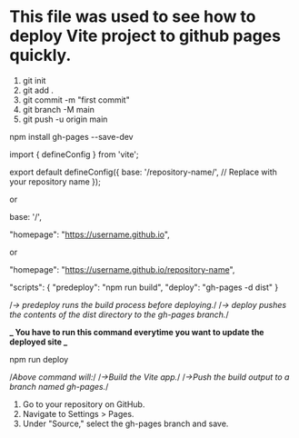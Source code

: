 # This file was used to see how to deploy Vite project to github pages quickly.

<!-- --------------------------Upload the files to GitHub-------------------------- -->

1. git init
2. git add .
3. git commit -m "first commit"
4. git branch -M main
5. git push -u origin main

<!-- ------------------------Install gh-pages Package------------------------ -->

npm install gh-pages --save-dev

<!-- --------------------------Update vite.config.js-------------------------- -->

import { defineConfig } from 'vite';

export default defineConfig({
base: '/repository-name/', // Replace with your repository name
});

or

base: '/',

<!-- --------------------------Update package.json-------------------------- -->

"homepage": "https://username.github.io",

or

"homepage": "https://username.github.io/repository-name",

"scripts": {
"predeploy": "npm run build",
"deploy": "gh-pages -d dist"
}

/_-> predeploy runs the build process before deploying._/
/_-> deploy pushes the contents of the dist directory to the gh-pages branch._/

<!-- ------------------------Build and Deploy Your App------------------------ -->

**_ You have to run this command everytime you want to update the deployed site _**

npm run deploy

/_Above command will:_/
/_->Build the Vite app._/
/_->Push the build output to a branch named gh-pages._/

<!-- --------------------------Configure GitHub Pages-------------------------- -->

1. Go to your repository on GitHub.
2. Navigate to Settings > Pages.
3. Under "Source," select the gh-pages branch and save.
